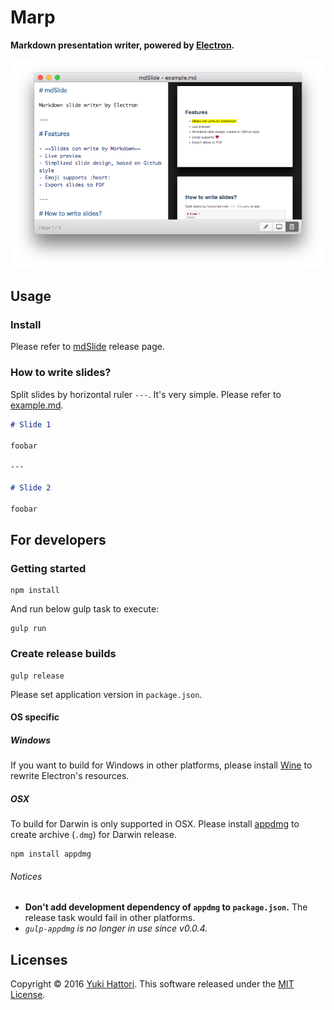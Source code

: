 Marp
===

**Markdown presentation writer, powered by [Electron](http://electron.atom.io/).**

![Marp](screenshot.png)

## Usage

### Install

Please refer to [mdSlide](https://github.com/yhatt/mdslide/releases) release page.

### How to write slides?

Split slides by horizontal ruler `---`. It's very simple. Please refer to [example.md](https://raw.githubusercontent.com/yhatt/marp/master/example.md).

```md
# Slide 1

foobar

---

# Slide 2

foobar
```

## For developers

### Getting started

```
npm install
```

And run below gulp task to execute:

```
gulp run
```

### Create release builds

```
gulp release
```

Please set application version in `package.json`.

#### OS specific

##### Windows

If you want to build for Windows in other platforms, please install [Wine](https://www.winehq.org/) to rewrite Electron's resources.

##### OSX

To build for Darwin is only supported in OSX. Please install [appdmg](https://github.com/LinusU/node-appdmg) to create archive (`.dmg`) for Darwin release.

```
npm install appdmg
```

###### Notices

- **Don't add development dependency of `appdmg` to `package.json`.** The release task would fail in other platforms.
- *`gulp-appdmg` is no longer in use since v0.0.4.*

## Licenses

Copyright &copy; 2016 [Yuki Hattori](https://github.com/yhatt).
This software released under the [MIT License](https://opensource.org/licenses/mit-license.php).
